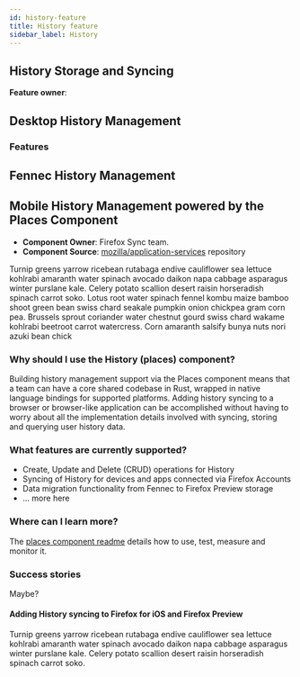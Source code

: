 ```yaml
---
id: history-feature
title: History feature
sidebar_label: History
---
```

## History Storage and Syncing

**Feature owner**:

## Desktop History Management

### Features

## Fennec History Management

## Mobile History Management powered by the **Places Component**
- **Component Owner**: Firefox Sync team.
- **Component Source**: [mozilla/application-services](https://github.com/mozilla/application-services/tree/master/components/places) repository

Turnip greens yarrow ricebean rutabaga endive cauliflower sea lettuce kohlrabi amaranth water spinach avocado daikon napa cabbage asparagus winter purslane kale. Celery potato scallion desert raisin horseradish spinach carrot soko. Lotus root water spinach fennel kombu maize bamboo shoot green bean swiss chard seakale pumpkin onion chickpea gram corn pea. Brussels sprout coriander water chestnut gourd swiss chard wakame kohlrabi beetroot carrot watercress. Corn amaranth salsify bunya nuts nori azuki bean chick

### Why should I use the History (places) component?
Building history management support via the Places component means that a team can have a core shared codebase in Rust, wrapped in native language bindings for supported platforms. Adding history syncing to a browser or browser-like application can be accomplished without having to worry about all the implementation details involved with syncing, storing and querying user history data.

### What features are currently supported?
- Create, Update and Delete (CRUD) operations for History
- Syncing of History for devices and apps connected via Firefox Accounts
- Data migration functionality from Fennec to Firefox Preview storage
- ... more here

### Where can I learn more?
The [places component readme](https://github.com/mozilla/application-services/blob/master/components/places/README.md) details how to use, test, measure and monitor it.

### Success stories
Maybe?

#### Adding History syncing to Firefox for iOS and Firefox Preview
Turnip greens yarrow ricebean rutabaga endive cauliflower sea lettuce kohlrabi amaranth water spinach avocado daikon napa cabbage asparagus winter purslane kale. Celery potato scallion desert raisin horseradish spinach carrot soko.
